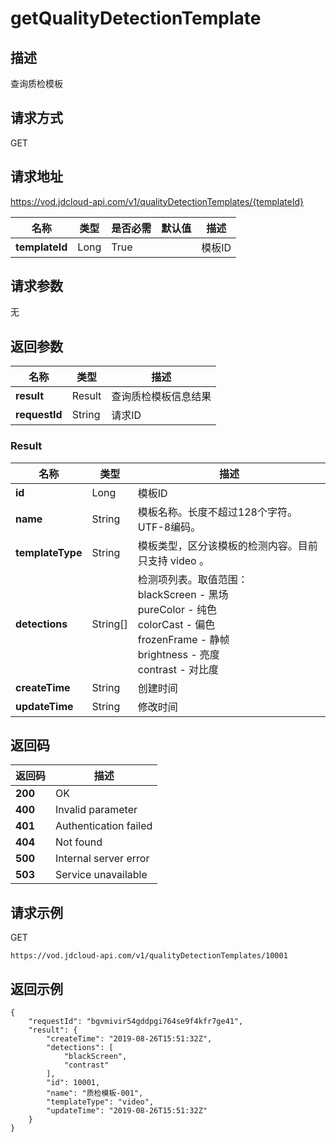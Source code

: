 # getQualityDetectionTemplate


## 描述
查询质检模板

## 请求方式
GET

## 请求地址
https://vod.jdcloud-api.com/v1/qualityDetectionTemplates/{templateId}

|名称|类型|是否必需|默认值|描述|
|---|---|---|---|---|
|**templateId**|Long|True| |模板ID|

## 请求参数
无


## 返回参数
|名称|类型|描述|
|---|---|---|
|**result**|Result|查询质检模板信息结果|
|**requestId**|String|请求ID|

### Result
|名称|类型|描述|
|---|---|---|
|**id**|Long|模板ID|
|**name**|String|模板名称。长度不超过128个字符。UTF-8编码。<br>|
|**templateType**|String|模板类型，区分该模板的检测内容。目前只支持 video 。|
|**detections**|String[]|检测项列表。取值范围：<br>  blackScreen - 黑场<br>  pureColor - 纯色<br>  colorCast - 偏色<br>  frozenFrame - 静帧<br>  brightness - 亮度<br>  contrast - 对比度<br>|
|**createTime**|String|创建时间|
|**updateTime**|String|修改时间|

## 返回码
|返回码|描述|
|---|---|
|**200**|OK|
|**400**|Invalid parameter|
|**401**|Authentication failed|
|**404**|Not found|
|**500**|Internal server error|
|**503**|Service unavailable|

## 请求示例
GET
```
https://vod.jdcloud-api.com/v1/qualityDetectionTemplates/10001

```

## 返回示例
```
{
    "requestId": "bgvmivir54gddpgi764se9f4kfr7ge41", 
    "result": {
        "createTime": "2019-08-26T15:51:32Z", 
        "detections": [
            "blackScreen", 
            "contrast"
        ], 
        "id": 10001, 
        "name": "质检模板-001", 
        "templateType": "video", 
        "updateTime": "2019-08-26T15:51:32Z"
    }
}
```
